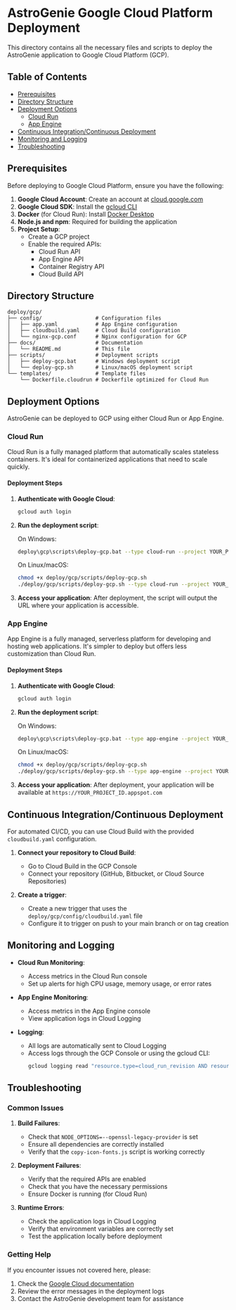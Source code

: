 # AstroGenie Google Cloud Platform Deployment

This directory contains all the necessary files and scripts to deploy the AstroGenie application to Google Cloud Platform (GCP).

## Table of Contents

- [Prerequisites](#prerequisites)
- [Directory Structure](#directory-structure)
- [Deployment Options](#deployment-options)
  - [Cloud Run](#cloud-run)
  - [App Engine](#app-engine)
- [Continuous Integration/Continuous Deployment](#continuous-integrationcontinuous-deployment)
- [Monitoring and Logging](#monitoring-and-logging)
- [Troubleshooting](#troubleshooting)

## Prerequisites

Before deploying to Google Cloud Platform, ensure you have the following:

1. **Google Cloud Account**: Create an account at [cloud.google.com](https://cloud.google.com)
2. **Google Cloud SDK**: Install the [gcloud CLI](https://cloud.google.com/sdk/docs/install)
3. **Docker** (for Cloud Run): Install [Docker Desktop](https://www.docker.com/products/docker-desktop)
4. **Node.js and npm**: Required for building the application
5. **Project Setup**:
   - Create a GCP project
   - Enable the required APIs:
     - Cloud Run API
     - App Engine API
     - Container Registry API
     - Cloud Build API

## Directory Structure

```
deploy/gcp/
├── config/                 # Configuration files
│   ├── app.yaml            # App Engine configuration
│   ├── cloudbuild.yaml     # Cloud Build configuration
│   └── nginx-gcp.conf      # Nginx configuration for GCP
├── docs/                   # Documentation
│   └── README.md           # This file
├── scripts/                # Deployment scripts
│   ├── deploy-gcp.bat      # Windows deployment script
│   └── deploy-gcp.sh       # Linux/macOS deployment script
└── templates/              # Template files
    └── Dockerfile.cloudrun # Dockerfile optimized for Cloud Run
```

## Deployment Options

AstroGenie can be deployed to GCP using either Cloud Run or App Engine.

### Cloud Run

Cloud Run is a fully managed platform that automatically scales stateless containers. It's ideal for containerized applications that need to scale quickly.

#### Deployment Steps

1. **Authenticate with Google Cloud**:
   ```bash
   gcloud auth login
   ```

2. **Run the deployment script**:
   
   On Windows:
   ```bash
   deploy\gcp\scripts\deploy-gcp.bat --type cloud-run --project YOUR_PROJECT_ID --region us-central1
   ```
   
   On Linux/macOS:
   ```bash
   chmod +x deploy/gcp/scripts/deploy-gcp.sh
   ./deploy/gcp/scripts/deploy-gcp.sh --type cloud-run --project YOUR_PROJECT_ID --region us-central1
   ```

3. **Access your application**:
   After deployment, the script will output the URL where your application is accessible.

### App Engine

App Engine is a fully managed, serverless platform for developing and hosting web applications. It's simpler to deploy but offers less customization than Cloud Run.

#### Deployment Steps

1. **Authenticate with Google Cloud**:
   ```bash
   gcloud auth login
   ```

2. **Run the deployment script**:
   
   On Windows:
   ```bash
   deploy\gcp\scripts\deploy-gcp.bat --type app-engine --project YOUR_PROJECT_ID
   ```
   
   On Linux/macOS:
   ```bash
   chmod +x deploy/gcp/scripts/deploy-gcp.sh
   ./deploy/gcp/scripts/deploy-gcp.sh --type app-engine --project YOUR_PROJECT_ID
   ```

3. **Access your application**:
   After deployment, your application will be available at `https://YOUR_PROJECT_ID.appspot.com`

## Continuous Integration/Continuous Deployment

For automated CI/CD, you can use Cloud Build with the provided `cloudbuild.yaml` configuration.

1. **Connect your repository to Cloud Build**:
   - Go to Cloud Build in the GCP Console
   - Connect your repository (GitHub, Bitbucket, or Cloud Source Repositories)

2. **Create a trigger**:
   - Create a new trigger that uses the `deploy/gcp/config/cloudbuild.yaml` file
   - Configure it to trigger on push to your main branch or on tag creation

## Monitoring and Logging

- **Cloud Run Monitoring**:
  - Access metrics in the Cloud Run console
  - Set up alerts for high CPU usage, memory usage, or error rates

- **App Engine Monitoring**:
  - Access metrics in the App Engine console
  - View application logs in Cloud Logging

- **Logging**:
  - All logs are automatically sent to Cloud Logging
  - Access logs through the GCP Console or using the gcloud CLI:
    ```bash
    gcloud logging read "resource.type=cloud_run_revision AND resource.labels.service_name=astrogenie"
    ```

## Troubleshooting

### Common Issues

1. **Build Failures**:
   - Check that `NODE_OPTIONS=--openssl-legacy-provider` is set
   - Ensure all dependencies are correctly installed
   - Verify that the `copy-icon-fonts.js` script is working correctly

2. **Deployment Failures**:
   - Verify that the required APIs are enabled
   - Check that you have the necessary permissions
   - Ensure Docker is running (for Cloud Run)

3. **Runtime Errors**:
   - Check the application logs in Cloud Logging
   - Verify that environment variables are correctly set
   - Test the application locally before deployment

### Getting Help

If you encounter issues not covered here, please:

1. Check the [Google Cloud documentation](https://cloud.google.com/docs)
2. Review the error messages in the deployment logs
3. Contact the AstroGenie development team for assistance 